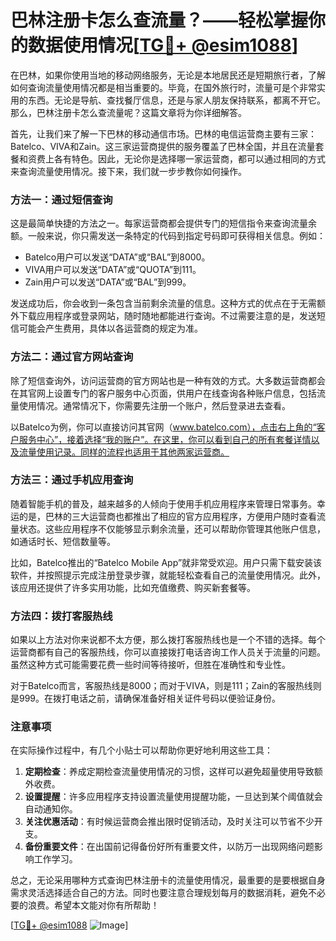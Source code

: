 # 巴林注册卡怎么查流量？——轻松掌握你的数据使用情况[[TG💪+ @esim1088](https://t.me/s/esim1088)]

在巴林，如果你使用当地的移动网络服务，无论是本地居民还是短期旅行者，了解如何查询流量使用情况都是相当重要的。毕竟，在国外旅行时，流量可是个非常实用的东西。无论是导航、查找餐厅信息，还是与家人朋友保持联系，都离不开它。那么，巴林注册卡怎么查流量呢？这篇文章将为你详细解答。

首先，让我们来了解一下巴林的移动通信市场。巴林的电信运营商主要有三家：Batelco、VIVA和Zain。这三家运营商提供的服务覆盖了巴林全国，并且在流量套餐和资费上各有特色。因此，无论你是选择哪一家运营商，都可以通过相同的方式来查询流量使用情况。接下来，我们就一步步教你如何操作。

### 方法一：通过短信查询

这是最简单快捷的方法之一。每家运营商都会提供专门的短信指令来查询流量余额。一般来说，你只需发送一条特定的代码到指定号码即可获得相关信息。例如：

- Batelco用户可以发送“DATA”或“BAL”到8000。
- VIVA用户可以发送“DATA”或“QUOTA”到111。
- Zain用户可以发送“DATA”或“BAL”到999。

发送成功后，你会收到一条包含当前剩余流量的信息。这种方式的优点在于无需额外下载应用程序或登录网站，随时随地都能进行查询。不过需要注意的是，发送短信可能会产生费用，具体以各运营商的规定为准。

### 方法二：通过官方网站查询

除了短信查询外，访问运营商的官方网站也是一种有效的方式。大多数运营商都会在其官网上设置专门的客户服务中心页面，供用户在线查询各种账户信息，包括流量使用情况。通常情况下，你需要先注册一个账户，然后登录进去查看。

以Batelco为例，你可以直接访问其官网（www.batelco.com），点击右上角的“客户服务中心”，接着选择“我的账户”。在这里，你可以看到自己的所有套餐详情以及流量使用记录。同样的流程也适用于其他两家运营商。

### 方法三：通过手机应用查询

随着智能手机的普及，越来越多的人倾向于使用手机应用程序来管理日常事务。幸运的是，巴林的三大运营商也都推出了相应的官方应用程序，方便用户随时查看流量状态。这些应用程序不仅能够显示剩余流量，还可以帮助你管理其他账户信息，如通话时长、短信数量等。

比如，Batelco推出的“Batelco Mobile App”就非常受欢迎。用户只需下载安装该软件，并按照提示完成注册登录步骤，就能轻松查看自己的流量使用情况。此外，该应用还提供了许多实用功能，比如充值缴费、购买新套餐等。

### 方法四：拨打客服热线

如果以上方法对你来说都不太方便，那么拨打客服热线也是一个不错的选择。每个运营商都有自己的客服热线，你可以直接拨打电话咨询工作人员关于流量的问题。虽然这种方式可能需要花费一些时间等待接听，但胜在准确性和专业性。

对于Batelco而言，客服热线是8000；而对于VIVA，则是111；Zain的客服热线则是999。在拨打电话之前，请确保准备好相关证件号码以便验证身份。

### 注意事项

在实际操作过程中，有几个小贴士可以帮助你更好地利用这些工具：

1. **定期检查**：养成定期检查流量使用情况的习惯，这样可以避免超量使用导致额外收费。
2. **设置提醒**：许多应用程序支持设置流量使用提醒功能，一旦达到某个阈值就会自动通知你。
3. **关注优惠活动**：有时候运营商会推出限时促销活动，及时关注可以节省不少开支。
4. **备份重要文件**：在出国前记得备份好所有重要文件，以防万一出现网络问题影响工作学习。

总之，无论采用哪种方式查询巴林注册卡的流量使用情况，最重要的是要根据自身需求灵活选择适合自己的方法。同时也要注意合理规划每月的数据消耗，避免不必要的浪费。希望本文能对你有所帮助！

[[TG💪+ @esim1088](https://t.me/s/esim1088) ![Image](https://i.postimg.cc/4NQfJmqS/Snipaste-2025-05-13-00-14-12.png)]